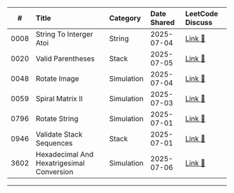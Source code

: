 
| # | Title | Category | Date Shared | LeetCode Discuss |
|:--:|:------|:----------|:------------|:------------------|
| 0008 | String To Interger Atoi | String | 2025-07-04 | [Link 🔗](https://leetcode.com/problems/string-to-integer-atoi/solutions/6920319/0008-c-manual-parse-overflow-clamp-runti-rr4y/) |
| 0020 | Valid Parentheses | Stack | 2025-07-05 | [Link 🔗](https://leetcode.com/problems/valid-parentheses/solutions/6922963/0020-c-stack-matching-runtime-100-on-spa-actc/) |
| 0048 | Rotate Image | Simulation | 2025-07-04 | [Link 🔗](https://leetcode.com/problems/rotate-image/solutions/6919587/0048-c-transpose-reverse-runtime-100-o1-b461q/) |
| 0059 | Spiral Matrix II | Simulation | 2025-07-03 | [Link 🔗](https://leetcode.com/problems/spiral-matrix-ii/solutions/6917038/simulate-spiral-filling-with-dynamic-bou-id7l/) |
| 0796 | Rotate String | Simulation | 2025-07-01 | [Link 🔗](https://leetcode.com/problems/rotate-string/solutions/6908515/c-manual-rotation-match-runtime-100-o1-s-ooew/) |
| 0946 | Validate Stack Sequences | Stack | 2025-07-01 | [Link 🔗](https://leetcode.com/problems/validate-stack-sequences/solutions/6908836/c-stack-simulation-on-time-easy-to-read-zlpv1/) |
| 3602 | Hexadecimal And Hexatrigesimal Conversion | Simulation | 2025-07-06 | [Link 🔗](https://leetcode.com/problems/hexadecimal-and-hexatrigesimal-conversion/solutions/6927726/3602-c-biweekly-160-q1-hex-base36-conver-z0sf/) |

---
